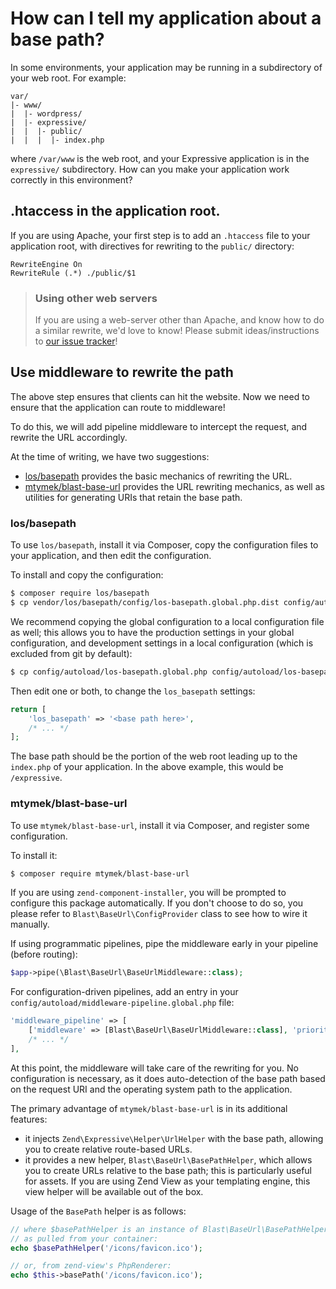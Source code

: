 # How can I tell my application about a base path?

In some environments, your application may be running in a subdirectory of your
web root. For example:

```
var/
|- www/
|  |- wordpress/
|  |- expressive/
|  |  |- public/
|  |  |  |- index.php
```

where `/var/www` is the web root, and your Expressive application is in the
`expressive/` subdirectory. How can you make your application work correctly in
this environment?

## .htaccess in the application root.

If you are using Apache, your first step is to add an `.htaccess` file to your
application root, with directives for rewriting to the `public/` directory:

```ApacheConf
RewriteEngine On
RewriteRule (.*) ./public/$1
```

> ### Using other web servers
>
> If you are using a web-server other than Apache, and know how to do a similar
> rewrite, we'd love to know! Please submit ideas/instructions to
> [our issue tracker](https://github.com/zendframework/zend-expressive/issues)!

## Use middleware to rewrite the path

The above step ensures that clients can hit the website. Now we need to ensure
that the application can route to middleware!

To do this, we will add pipeline middleware to intercept the request, and
rewrite the URL accordingly.

At the time of writing, we have two suggestions:

- [los/basepath](https://github.com/Lansoweb/basepath) provides the basic
  mechanics of rewriting the URL.
- [mtymek/blast-base-url](https://github.com/mtymek/blast-base-url) provides the
  URL rewriting mechanics, as well as utilities for generating URIs that retain
  the base path.

### los/basepath

To use `los/basepath`, install it via Composer, copy the configuration files to
your application, and then edit the configuration.

To install and copy the configuration:

```bash
$ composer require los/basepath
$ cp vendor/los/basepath/config/los-basepath.global.php.dist config/autoload/los-basepath.global.php
```

We recommend copying the global configuration to a local configuration file as
well; this allows you to have the production settings in your global
configuration, and development settings in a local configuration (which is
excluded from git by default):

```bash
$ cp config/autoload/los-basepath.global.php config/autoload/los-basepath.local.php
```

Then edit one or both, to change the `los_basepath` settings:

```php
return [
    'los_basepath' => '<base path here>',
    /* ... */
];
```

The base path should be the portion of the web root leading up to the
`index.php` of your application. In the above example, this would be
`/expressive`.

### mtymek/blast-base-url

To use `mtymek/blast-base-url`, install it via Composer, and register some
configuration.

To install it:

```bash
$ composer require mtymek/blast-base-url
```

If you are using `zend-component-installer`, you will be prompted to configure this package 
automatically. If you don't choose to do so, you please refer to `Blast\BaseUrl\ConfigProvider` 
class to see how to wire it manually.

If using programmatic pipelines, pipe the middleware early in your pipeline (before routing):

```php
$app->pipe(\Blast\BaseUrl\BaseUrlMiddleware::class);
```

For configuration-driven pipelines, add an entry in your
`config/autoload/middleware-pipeline.global.php` file:

```php
'middleware_pipeline' => [
    ['middleware' => [Blast\BaseUrl\BaseUrlMiddleware::class], 'priority' => 1000],
    /* ... */
],
```

At this point, the middleware will take care of the rewriting for you. No
configuration is necessary, as it does auto-detection of the base path based on
the request URI and the operating system path to the application.

The primary advantage of `mtymek/blast-base-url` is in its additional features:

- it injects `Zend\Expressive\Helper\UrlHelper` with the base path, allowing you
  to create relative route-based URLs.
- it provides a new helper, `Blast\BaseUrl\BasePathHelper`, which allows you to
  create URLs relative to the base path; this is particularly useful for assets.
  If you are using Zend View as your templating engine, this view helper will
  be available out of the box.

Usage of the `BasePath` helper is as follows:

```php
// where $basePathHelper is an instance of Blast\BaseUrl\BasePathHelper
// as pulled from your container:
echo $basePathHelper('/icons/favicon.ico');

// or, from zend-view's PhpRenderer:
echo $this->basePath('/icons/favicon.ico');
```
